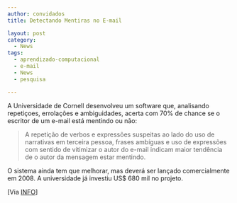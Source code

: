 ```yaml
---
author: convidados
title: Detectando Mentiras no E-mail

layout: post
category:
  - News
tags:
  - aprendizado-computacional
  - e-mail
  - News
  - pesquisa

---
```

A Universidade de Cornell desenvolveu um software que, analisando repetiçoes, errolações e ambiguidades, acerta com 70% de chance se o escritor de um e-mail está mentindo ou não:

> A repetição de verbos e expressões suspeitas ao lado do uso de narrativas em terceira pessoa, frases ambíguas e uso de expressões com sentido de vitimizar o autor do e-mail indicam maior tendência de o autor da mensagem estar mentindo.

O sistema ainda tem que melhorar, mas deverá ser lançado comercialmente em 2008. A universidade já investiu US$ 680 mil no projeto.  


[Via [INFO][1]] 














 [1]: http://info.abril.com.br/aberto/infonews/022007/26022007-9.shl "Software promete detectar mentiras em e-mail"





